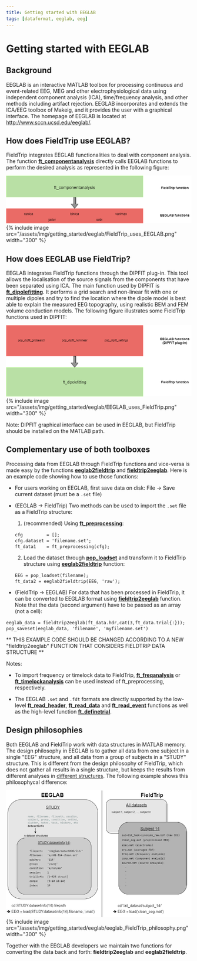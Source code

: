 ```yaml
---
title: Getting started with EEGLAB
tags: [dataformat, eeglab, eeg]
---
```


# Getting started with EEGLAB

## Background

EEGLAB is an interactive MATLAB toolbox for processing continuous and event-related EEG, MEG and other electrophysiological data using independent component analysis (ICA), time/frequency analysis, and other methods including artifact rejection. EEGLAB incorporates and extends the ICA/EEG toolbox of Makeig, and it provides the user with a graphical interface. The homepage of EEGLAB is located at <http://www.sccn.ucsd.edu/eeglab/>.

## How does FieldTrip use EEGLAB?

FieldTrip integrates EEGLAB functionalities to deal with component analysis. The function **[ft_componentanalysis](https://github.com/fieldtrip/fieldtrip/blob/release/ft_componentanalysis.m)** directly calls EEGLAB functions to perform the desired analysis as represented in the following figure:

![How does FieldTrip use EEGLAB](/assets/img/getting_started/eeglab/FieldTrip_uses_EEGLAB.png)
{% include image src="/assets/img/getting_started/eeglab/FieldTrip_uses_EEGLAB.png" width="300" %}


## How does EEGLAB use FieldTrip?

EEGLAB integrates FieldTrip functions through the DIPFIT plug-in. This tool allows the localisation of the source signals from the components that have been separated using ICA. The main function used by DIPFIT is **[ft_dipolefitting](https://github.com/fieldtrip/fieldtrip/blob/release/ft_dipolefitting.m)**. It performs a grid search and non-linear fit with one or multiple dipoles and try to find the location where the dipole model is best able to explain the measured EEG topography, using realistic BEM and FEM volume conduction models.
The following figure illustrates some FieldTrip functions used in DIPFIT:

![How does EEGLAB use FieldTrip](/assets/img/getting_started/eeglab/EEGLAB_uses_FieldTrip.png)
{% include image src="/assets/img/getting_started/eeglab/EEGLAB_uses_FieldTrip.png" width="300" %}


Note: DIPFIT graphical interface can be used in EEGLAB, but FieldTrip should be installed on the MATLAB path.


## Complementary use of both toolboxes

Processing data from EEGLAB through FieldTrip functions and vice-versa is made easy by the functions **[eeglab2fieldtrip](https://github.com/fieldtrip/fieldtrip/blob/master/external/eeglab/eeglab2fieldtrip.m)** and **[fieldtrip2eeglab](https://github.com/fieldtrip/fieldtrip/blob/master/external/eeglab/eeglab2fieldtrip.m)**.
Here is an example code showing how to use those functions:

- For users working on EEGLAB, first save data on disk: File → Save current dataset (must be a `.set` file)

- (EEGLAB -> FieldTrip) Two methods can be used to import the `.set` file as a FieldTrip structure:
	1. (recommended) Using **[ft_preprocessing](https://github.com/fieldtrip/fieldtrip/blob/release/ft_preprocessing.m)**:
	```
	cfg 		= [];
	cfg.dataset = 'filename.set';
	ft_data1	= ft_preprocessing(cfg);
	```
	2. Load the dataset through **[pop_loadset](https://sccn.ucsd.edu/~arno/eeglab/auto/pop_loadset.html)** and transform it to FieldTrip structure using **[eeglab2fieldtrip](https://github.com/fieldtrip/fieldtrip/blob/release/external/eeglab/eeglab2fieldtrip.m)** function:
	```
	EEG = pop_loadset(filename);
	ft_data2 = eeglab2fieldtrip(EEG, 'raw');
	```

- (FieldTrip -> EEGLAB) For data that has been processed in FieldTrip, it can be converted to EEGLAB format using **[fieldtrip2eeglab](https://github.com/fieldtrip/fieldtrip/blob/release/external/eeglab/eeglab2fieldtrip.m)** function. Note that the data (second argument) have to be passed as an array (not a cell):
```
eeglab_data = fieldtrip2eeglab(ft_data.hdr,cat(3,ft_data.trial{:}));
pop_saveset(eeglab_data, 'filename', 'myfilename.set')
```

** THIS EXAMPLE CODE SHOULD BE CHANGED ACCORDING TO A NEW "fieldtrip2eeglab" FUNCTION THAT CONSIDERS FIELDTRIP DATA STRUCTURE **

Notes: 
- To import frequency or timelock data to FieldTrip, **[ft_freqanalysis](https://github.com/fieldtrip/fieldtrip/blob/release/ft_freqanalysis.m)** or **[ft_timelockanalysis](https://github.com/fieldtrip/fieldtrip/blob/release/ft_timelockanalysis.m)** can be used instead of ft_preprocessing, respectively.

- The EEGLAB `.set` and `.fdt` formats are directly supported by the low-level **[ft_read_header](https://github.com/fieldtrip/fieldtrip/blob/release/fileio/ft_read_header.m)**, **[ft_read_data](https://github.com/fieldtrip/fieldtrip/blob/release/fileio/ft_read_data.m)** and **[ft_read_event](https://github.com/fieldtrip/fieldtrip/blob/release/fileio/ft_read_event.m)** functions as well as the high-level function **[ft_definetrial](https://github.com/fieldtrip/fieldtrip/blob/release/ft_definetrial.m)**.


## Design philosophies

Both EEGLAB and FieldTrip work with data structures in MATLAB memory. The design philosophy in EEGLAB is to gather all data from one subject in a single "EEG" structure, and all data from a group of subjects in a "STUDY" structure. This is different from the design philosophy of FieldTrip, which does not gather all results in a single structure, but keeps the results from different analyses in [different structures](/faq/how_are_the_various_data_structures_defined). The following example shows this philosophycal difference:

![FieldTrip-EEGLAB philosophy](/assets/img/getting_started/eeglab/eeglab_FieldTrip_philosophy.png)
{% include image src="/assets/img/getting_started/eeglab/eeglab_FieldTrip_philosophy.png" width="300" %}


Together with the EEGLAB developers we maintain two functions for converting the data back and forth: **fieldtrip2eeglab** and **eeglab2fieldtrip**.